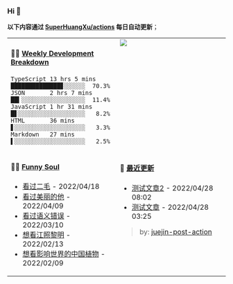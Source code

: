 
### Hi 👋

**以下内容通过 <a href="https://github.com/SuperHuangXu/SuperHuangXu/actions" target="_blank">SuperHuangXu/actions</a> 每日自动更新**；

<table width="800px">
<tr>
<td valign="top" width="50%">

#### 🏊‍♂️ <a href="https://gist.github.com/SuperHuangXu/d3e32e70ad1d22b5a3c5e8fc3c67dcc5" target="_blank">Weekly Development Breakdown</a>

```text
TypeScript 13 hrs 5 mins  ██████████████▊░░░░░░  70.3%
JSON       2 hrs 7 mins   ██▍░░░░░░░░░░░░░░░░░░  11.4%
JavaScript 1 hr 31 mins   █▋░░░░░░░░░░░░░░░░░░░   8.2%
HTML       36 mins        ▋░░░░░░░░░░░░░░░░░░░░   3.3%
Markdown   27 mins        ▌░░░░░░░░░░░░░░░░░░░░   2.5%
```

</td>
<td valign="top" width="50%">
<a href="https://github.com/SuperHuangXu">
  <img align="center" src="https://github-readme-stats.vercel.app/api/top-langs/?username=SuperHuangXu&layout=compact&theme=radical" />
</a>
</td>
</tr>
<tr>
<td valign="top" width="50%">

#### 🤾‍♂️ <a href="https://www.douban.com/people/135404786/" target="_blank">Funny Soul</a>

* <a href='http://movie.douban.com/subject/33441821/' target='_blank'>看过二毛</a> - 2022/04/18
* <a href='http://movie.douban.com/subject/35609549/' target='_blank'>看过美丽的他</a> - 2022/04/09
* <a href='http://movie.douban.com/subject/35741365/' target='_blank'>看过语义错误</a> - 2022/03/10
* <a href='http://movie.douban.com/subject/35390637/' target='_blank'>想看江照黎明</a> - 2022/02/13
* <a href='http://movie.douban.com/subject/27021260/' target='_blank'>想看影响世界的中国植物</a> - 2022/02/09

</td>
<td valign="top" width="50%">

#### 🤾‍ <a href="https://juejin.cn/user/4142615541064046" target="_blank">最近更新</a>
  * <a href='https://juejin.cn/post/7091561831067566117' target='_blank'>测试文章2</a> - 2022/04/28 08:02
* <a href='https://juejin.cn/post/7091490504222703652' target='_blank'>测试文章</a> - 2022/04/28 03:25

> by: [juejin-post-action](https://github.com/SuperHuangXu/juejin-post-action)

</td>
</tr>
</table>
